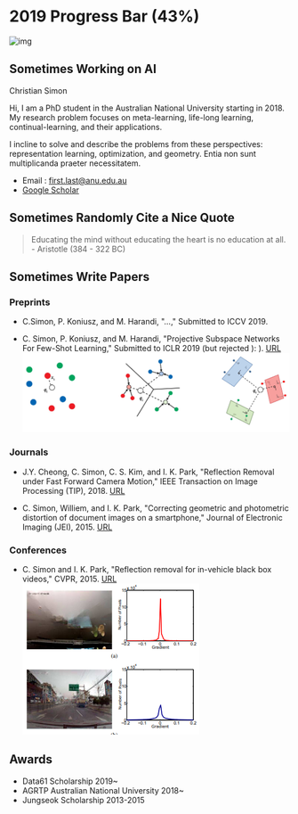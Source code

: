 # 2019 Progress Bar (43%)
![img](https://pbs.twimg.com/media/D8abTteXsAAAAWo?format=jpg&name=small)



## Sometimes Working on AI

Christian Simon

Hi, I am a PhD student in the Australian National University starting in 2018.
My research problem focuses on meta-learning, life-long learning, continual-learning, and their applications. 

I incline to solve and describe the problems from these perspectives: representation learning, optimization, and geometry.
Entia non sunt multiplicanda praeter necessitatem.

- Email : first.last@anu.edu.au  
- [Google Scholar](https://scholar.google.com/citations?user=eZrRbp4AAAAJ&hl=en)


## Sometimes Randomly Cite a Nice Quote

> Educating the mind without educating the heart is no education at all. - Aristotle (384 - 322 BC)



## Sometimes Write Papers
### Preprints
- C.Simon, P. Koniusz, and M. Harandi, "...," Submitted to ICCV 2019. 

- C. Simon, P. Koniusz, and M. Harandi, "Projective Subspace Networks For Few-Shot Learning," Submitted to ICLR 2019 (but rejected ): ). [URL](https://openreview.net/pdf?id=rkzfuiA9F7)
![img](https://raw.githubusercontent.com/chrysts/chrysts.github.io/master/images/psn.jpg)

### Journals
- J.Y. Cheong, C. Simon, C. S. Kim, and I. K. Park, "Reflection Removal under Fast Forward Camera Motion," IEEE Transaction on Image Processing (TIP), 2018. [URL](http://image.inha.ac.kr/wp-content/uploads/2017/07/TIP2017Cheong.pdf)

- C. Simon, Williem, and I. K. Park, "Correcting geometric and photometric distortion of document images on a smartphone," Journal of Electronic Imaging (JEI), 2015. [URL](http://image.inha.ac.kr/paper/JEI201501_Simon.pdf)

### Conferences
- C. Simon and I. K. Park, "Reflection removal for in-vehicle black box videos," CVPR, 2015. [URL](http://image.inha.ac.kr/paper/CVPR2015_Simon.pdf)
![img](https://raw.githubusercontent.com/chrysts/chrysts.github.io/master/images/cvpr2015reflection.png)


## Awards
- Data61 Scholarship 2019~
- AGRTP Australian National University 2018~
- Jungseok Scholarship 2013-2015
